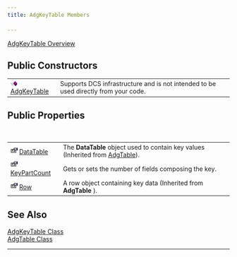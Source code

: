 ```yaml
---
title: AdgKeyTable Members

---
```


[AdgKeyTable Overview](adg-key-table-class.html) 
## Public Constructors


|      |      |
| ---- | ---- |
| <img height="11" alt="public property" src="images/public-method.gif" width="15" border="0" x-maintain-ratio="TRUE" /> [ AdgKeyTable](adg-key-table-class-adg-key-table-constructor.html) | Supports DCS infrastructure and is not intended to be used directly from your code. |



## Public Properties

<br />


|      |      |
| ---- | ---- |
| <img height="16" alt="public property" src="images/property.bmp" width="16" border="0" />               [ 								DataTable](adg-key-table-class-data-table-property.html) | The **DataTable** object used to contain key values (Inherited from [ AdgTable](adg-table-class.html)). |
| <img height="16" alt="public property" src="images/property.bmp" width="16" border="0" />               [ 								KeyPartCount](adg-key-table-class-key-part-count-property.html) | Gets or sets the number of fields composing the key. |
| <img height="16" alt="public property" src="images/property.bmp" width="16" border="0" />               [ 								Row](adg-key-table-class-row-property.html) | A row object containing key data (Inherited from **AdgTable** ). |



## See Also


[AdgKeyTable Class](adg-key-table-class.html)
      <br />
[AdgTable Class](adg-table-class.html)

---

